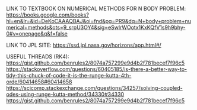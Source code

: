 LINK TO TEXTBOOK ON NUMERICAL METHODS FOR N BODY PROBLEM:
https://books.google.com/books?hl=en&lr=&id=DeKoCAAAQBAJ&oi=fnd&pg=PR9&dq=N+body+problem+numerical+methods&ots=9_srpU3OY4&sig=eSwlrWOotx1KxKQfV1s9h9bhy-0#v=onepage&q&f=false

LINK TO JPL SITE:
https://ssd.jpl.nasa.gov/horizons/app.html#/

USEFUL THREADS (RK4):
https://gist.github.com/benrules2/8074a757299e9d4b2f781becef7f96c5
https://stackoverflow.com/questions/60405185/is-there-a-better-way-to-tidy-this-chuck-of-code-it-is-the-runge-kutta-4th-orde/60414658#60414658
https://scicomp.stackexchange.com/questions/34257/solving-coupled-odes-using-runge-kutta-method/34330#34330
https://gist.github.com/benrules2/8074a757299e9d4b2f781becef7f96c5
